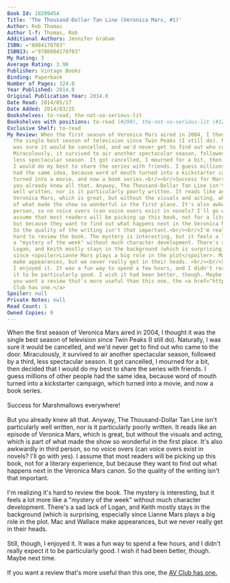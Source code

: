 ```yaml
---
Book Id: 18209454
Title: 'The Thousand-Dollar Tan Line (Veronica Mars, #1)'
Author: Rob Thomas
Author l-f: Thomas, Rob
Additional Authors: Jennifer Graham
ISBN: ="0804170703"
ISBN13: ="9780804170703"
My Rating: 3
Average Rating: 3.98
Publisher: Vintage Books
Binding: Paperback
Number of Pages: 324.0
Year Published: 2014.0
Original Publication Year: 2014.0
Date Read: 2014/05/17
Date Added: 2014/03/25
Bookshelves: to-read, the-not-so-serious-lit
Bookshelves with positions: to-read (#290), the-not-so-serious-lit (#120)
Exclusive Shelf: to-read
My Review: When the first season of Veronica Mars aired in 2004, I thought it was
  the single best season of television since Twin Peaks (I still do). Naturally, I
  was sure it would be cancelled, and we'd never get to find out who came to the door.
  Miraculously, it survived to air another spectacular season, followed by a third,
  less spectacular season. It got cancelled, I mourned for a bit, then decided that
  I would do my best to share the series with friends. I guess millions of other people
  had the same idea, because word of mouth turned into a kickstarter campaign, which
  turned into a movie, and now a book series.<br/><br/>Success for Marshmallows everywhere!<br/><br/>But
  you already knew all that. Anyway, The Thousand-Dollar Tan Line isn't particularly
  well written, nor is it particularly poorly written. It reads like an episode of
  Veronica Mars, which is great, but without the visuals and acting, which is part
  of what made the show so wonderful in the first place. It's also awkwardly in third
  person, so no voice overs (can voice overs exist in novels? I'll go with yes). I
  assume that most readers will be picking up this book, not for a literary experience,
  but because they want to find out what happens next in the Veronica Mars canon.
  So the quality of the writing isn't that important.<br/><br/>I'm realizing it's
  hard to review the book. The mystery is interesting, but it feels a lot more like
  a "mystery of the week" without much character development. There's a sad lack of
  Logan, and Keith mostly stays in the background (which is surprising, especially
  since <spoiler>Lianne Mars plays a big role in the plot</spoiler>. Mac and Wallace
  make appearances, but we never really get in their heads. <br/><br/>Still, though,
  I enjoyed it. It was a fun way to spend a few hours, and I didn't really expect
  it to be particularly good. I wish it had been better, though. Maybe next time.<br/><br/>If
  you want a review that's more useful than this one, the <a href="http://www.avclub.com/review/first-book-veronica-mars-mystery-series-doesnt-qui-202539">AV
  Club has one.</a>
Spoiler: null
Private Notes: null
Read Count: 1
Owned Copies: 0
---
```


When the first season of Veronica Mars aired in 2004, I thought it was the single best season of television since Twin Peaks (I still do). Naturally, I was sure it would be cancelled, and we'd never get to find out who came to the door. Miraculously, it survived to air another spectacular season, followed by a third, less spectacular season. It got cancelled, I mourned for a bit, then decided that I would do my best to share the series with friends. I guess millions of other people had the same idea, because word of mouth turned into a kickstarter campaign, which turned into a movie, and now a book series.<br/><br/>Success for Marshmallows everywhere!<br/><br/>But you already knew all that. Anyway, The Thousand-Dollar Tan Line isn't particularly well written, nor is it particularly poorly written. It reads like an episode of Veronica Mars, which is great, but without the visuals and acting, which is part of what made the show so wonderful in the first place. It's also awkwardly in third person, so no voice overs (can voice overs exist in novels? I'll go with yes). I assume that most readers will be picking up this book, not for a literary experience, but because they want to find out what happens next in the Veronica Mars canon. So the quality of the writing isn't that important.<br/><br/>I'm realizing it's hard to review the book. The mystery is interesting, but it feels a lot more like a "mystery of the week" without much character development. There's a sad lack of Logan, and Keith mostly stays in the background (which is surprising, especially since <spoiler>Lianne Mars plays a big role in the plot</spoiler>. Mac and Wallace make appearances, but we never really get in their heads. <br/><br/>Still, though, I enjoyed it. It was a fun way to spend a few hours, and I didn't really expect it to be particularly good. I wish it had been better, though. Maybe next time.<br/><br/>If you want a review that's more useful than this one, the <a href="http://www.avclub.com/review/first-book-veronica-mars-mystery-series-doesnt-qui-202539">AV Club has one.</a>